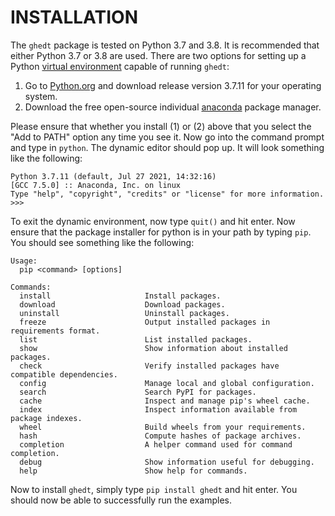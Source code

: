 # INSTALLATION

The `ghedt` package is tested on Python 3.7 and 3.8. It is recommended that 
either Python 3.7 or 3.8 are used. There are two options for setting up a Python
[virtual environment][#VirtualEnvironments] capable of running `ghedt`:
1. Go to [Python.org](https://www.python.org/downloads/) and download release
   version 3.7.11 for your operating system. 
2. Download the free open-source individual [anaconda][#anaconda] package 
   manager.

Please ensure that whether you install (1) or (2) above that you select the 
"Add to PATH" option any time you see it. Now go into the command prompt and 
type in `python`. The dynamic editor should pop up. It will look something like
the following:
```angular2html
Python 3.7.11 (default, Jul 27 2021, 14:32:16) 
[GCC 7.5.0] :: Anaconda, Inc. on linux
Type "help", "copyright", "credits" or "license" for more information.
>>>
```
To exit the dynamic environment, now type `quit()` and hit enter. Now ensure 
that the package installer for python is in your path by typing `pip`. You 
should see something like the following:
```angular2html
Usage:   
  pip <command> [options]

Commands:
  install                     Install packages.
  download                    Download packages.
  uninstall                   Uninstall packages.
  freeze                      Output installed packages in requirements format.
  list                        List installed packages.
  show                        Show information about installed packages.
  check                       Verify installed packages have compatible dependencies.
  config                      Manage local and global configuration.
  search                      Search PyPI for packages.
  cache                       Inspect and manage pip's wheel cache.
  index                       Inspect information available from package indexes.
  wheel                       Build wheels from your requirements.
  hash                        Compute hashes of package archives.
  completion                  A helper command used for command completion.
  debug                       Show information useful for debugging.
  help                        Show help for commands.
```

Now to install `ghedt`, simply type `pip install ghedt` and hit enter. You 
should now be able to successfully run the examples. 

[#git]: https://en.wikipedia.org/wiki/Git
[#git-downloads]: https://git-scm.com/downloads
[#git-book]: https://git-scm.com/book/en/v2
[#VirtualEnvironments]: https://packaging.python.org/en/latest/guides/installing-using-pip-and-virtual-environments/
[#pyg-branch]: https://github.com/j-c-cook/pygfunction/tree/ghedt
[#anaconda]: https://www.anaconda.com/products/individual